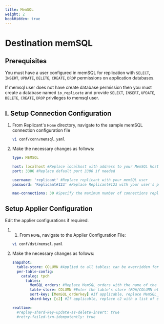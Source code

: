 ```yaml
---
title: MemSQL
weight: 2
bookHidden: true
---
```

# Destination memSQL

## Prerequisites
You must have a user configured in memSQL for replication with `SELECT`, `INSERT`, `UPDATE`, `DELETE`, `CREATE`, `DROP` permissions on application databases.

If memsql user does not have create database permission then you must create a database named `io_replicate` and provide `SELECT`, `INSERT`, `UPDATE`, `DELETE`, `CREATE`, `DROP` privileges to memsql user.

## I. Setup Connection Configuration

1. From Replicant's ```Home``` directory, navigate to the sample memSQL connection configuration file
    ```BASH
    vi conf/conn/memsql.yaml
    ```

2. Make the necessary changes as follows:
    ```YAML
    type: MEMSQL

    host: localhost #Replace localhost with address to your MemSQL host
    port: 3306 #Replace default port 3306 if needed

    username: 'replicant' #Replace replicant with your memSQL user
    password: 'Replicant#123' #Replace Replicant#123 with your user's password

    max-connections: 30 #Specify the maximum number of connections replicant can open in MemSQL
    ```

## Setup Applier Configuration

Edit the applier configurations if required.  

1. 1. From ```HOME```, navigate to the Applier Configuration File:
   ```BASH
   vi conf/dst/memsql.yaml
   ```

2. Make the necessary changes as follows:
    ```YAML
    snapshot:
      table-store: COLUMN #Applied to all tables; can be overridden for certain tables if needed in the per-table-config section below
      per-table-config:
        catalog: tpch
          tables:
            MemSQL_orders: #Replace MemSQL_orders with the name of the specific table you are configuring for in memSQL
            table-store: COLUMN #Enter the table's store (ROW/COLUMN etc.)
            sort-key: [MemSQL_orderkey] #If applicable, replace MemSQL_orderkey with a list of columns to be created as the sort key
            shard-key: [c2] #If applicable, replace c2 with a list of columns to be created as the shared key

    realtime:
      #replay-shard-key-update-as-delete-insert: true
      #retry-failed-txn-idempotently: true
    ```
